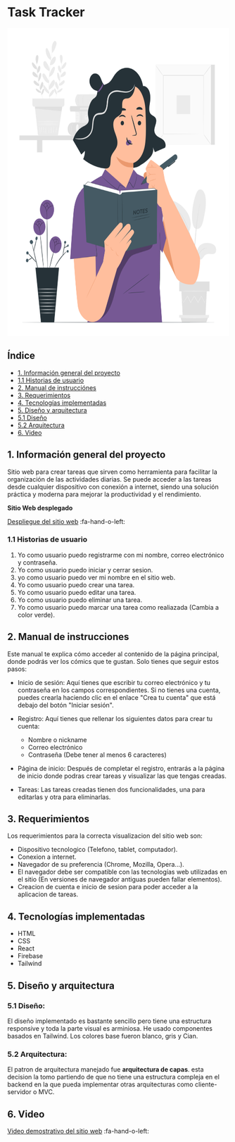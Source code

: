 # Task Tracker

<img src="./public/write-image.png" alt="Task-Tracker" width="700" height="700"/>

## Índice

- [1. Información general del proyecto](#1-información)
- [1.1 Historias de usuario](#1.1-historias-de-usuario)
- [2. Manual de instrucciónes](#2-manual_de_instrucciónes)
- [3. Requerimientos](#3-requerimientos)
- [4. Tecnologías implementadas](#4-tecnologías_implementadas)
- [5. Diseño y arquitectura](#5-diseño_y_arquitectura)
- [5.1 Diseño](#5.1-diseño)
- [5.2 Arquitectura](#5.2-Arquitectura)
- [6. Video](#5-video)

## 1. Información general del proyecto

Sitio web para crear tareas que sirven como herramienta para facilitar la organización de las actividades diarias.
Se puede acceder a las tareas desde cualquier dispositivo con conexión a internet, siendo una solución práctica y moderna para mejorar la productividad y el rendimiento.

**Sitio Web desplegado**

[Despliegue del sitio web](https://task-tracker-kn9oxny7g-kate1513.vercel.app/ 'Despliegue del sitio web') :fa-hand-o-left:

### 1.1 Historias de usuario

1. Yo como usuario puedo registrarme con mi nombre, correo electrónico y contraseña.
2. Yo como usuario puedo iniciar y cerrar sesion.
3. yo como usuario puedo ver mi nombre en el sitio web.
4. Yo como usuario puedo crear una tarea.
5. Yo como usuario puedo editar una tarea.
6. Yo como usuario puedo eliminar una tarea.
7. Yo como usuario puedo marcar una tarea como realiazada (Cambia a color verde).

## 2. Manual de instrucciones

Este manual te explica cómo acceder al contenido de la página principal, donde podrás ver los cómics que te gustan. Solo tienes que seguir estos pasos:

- Inicio de sesión: Aquí tienes que escribir tu correo electrónico y tu contraseña en los campos correspondientes. Si no tienes una cuenta, puedes crearla haciendo clic en el enlace "Crea tu cuenta" que está debajo del botón "Iniciar sesión".

- Registro: Aquí tienes que rellenar los siguientes datos para crear tu cuenta:

  - Nombre o nickname
  - Correo electrónico
  - Contraseña (Debe tener al menos 6 caracteres)

- Página de inicio: Después de completar el registro, entrarás a la página de inicio donde podras crear tareas y visualizar las que tengas creadas.

- Tareas: Las tareas creadas tienen dos funcionalidades, una para editarlas y otra para eliminarlas.

## 3. Requerimientos

Los requerimientos para la correcta visualizacion del sitio web son:

- Dispositivo tecnologico (Telefono, tablet, computador).
- Conexion a internet.
- Navegador de su preferencia (Chrome, Mozilla, Opera...).
- El navegador debe ser compatible con las tecnologías web utilizadas en el sitio (En versiones de navegador antiguas pueden fallar elementos).
- Creacion de cuenta e inicio de sesion para poder acceder a la aplicacion de tareas.

## 4. Tecnologías implementadas

- HTML
- CSS
- React
- Firebase
- Tailwind

## 5. Diseño y arquitectura

### 5.1 Diseño:

El diseño implementado es bastante sencillo pero tiene una estructura responsive y toda la parte visual es arminiosa.
He usado componentes basados en Tailwind.
Los colores base fueron blanco, gris y Cian.

### 5.2 Arquitectura:

El patron de arquitectura manejado fue **arquitectura de capas**. esta decision la tomo partiendo de que no tiene una estructura compleja en el backend en la que pueda implementar otras arquitecturas como cliente-servidor o MVC.

## 6. Video

[Video demostrativo del sitio web](https://www.loom.com/share/5599408d697740afad865941da7e68e3 'Video demostrativo del sitio web') :fa-hand-o-left:
